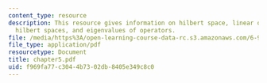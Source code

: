 ```yaml
---
content_type: resource
description: This resource gives information on hilbert space, linear operators in
  hilbert spaces, and eigenvalues of operators.
file: /media/https%3A/open-learning-course-data-rc.s3.amazonaws.com/6-974-fundamentals-of-photonics-quantum-electronics-spring-2006/f969fa77c3044b7302db8405e349c8c0_chapter5.pdf
file_type: application/pdf
resourcetype: Document
title: chapter5.pdf
uid: f969fa77-c304-4b73-02db-8405e349c8c0
---
```

